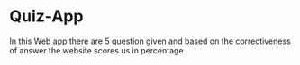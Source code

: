 # Quiz-App
In this Web app there are 5 question given and based on the correctiveness of answer the website scores us in percentage
